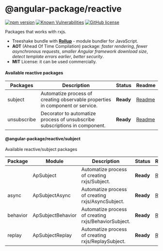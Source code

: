 # @angular-package/reactive

[![npm version](https://badge.fury.io/js/%40angular-package%2Freactive.svg)](https://badge.fury.io/js/%40angular-package%2Freactive)
[![Known Vulnerabilities](https://snyk.io/test/npm/@angular-package/reactive/badge.svg)](https://snyk.io/test/npm/@angular-package/reactive)
[![GitHub license](https://img.shields.io/github/license/angular-package/angular-package.svg)](https://github.com/angular-package/angular-package/blob/master/LICENSE)

Packages that works with rxjs.

* Treeshake bundle with **[Rollup](https://rollupjs.org/#introduction)** - module bundler for JavaScript.
* **AOT** (Ahead Of Time Compilation) package: *faster rendering*, *fewer asynchronous requests*, *smaller Angular framework download size*, *detect template errors earlier*, *better security*.
* **MIT** License: it can be used commercially.

#### Available reactive packages

| Packages         | Description                                    | Status      | Readme       |
|------------------|------------------------------------------------|-------------|--------------|
| subject | Automatize process of creating observable properties in component or service.   | **Ready**  | [Readme][0] |
| unsubscribe | Decorator to automatize process of unsubscribe subscriptions in component. | **Ready**  | [Readme][1] |

#### @angular-package/reactive/subject

Available reactive/subject packages

| Package  | Module            | Description                                          | Status     | Readme      |
|----------|-------------------|------------------------------------------------------|------------|-------------|
|         | ApSubject         | Automatize process of creating rxjs/Subject.         | **Ready**  | [Readme][2] |
| async   | ApSubjectAsync    | Automatize process of creating rxjs/AsyncSubject.    | **Ready**  | [Readme][3] |
| behavior| ApSubjectBehavior | Automatize process of creating rxjs/BehaviorSubject. | **Ready**  | [Readme][4] |
| replay  | ApSubjectReplay   | Automatize process of creating rxjs/ReplaySubject.   | **Ready**  | [Readme][5] |


[0]: https://github.com/angular-package/angular-package/tree/master/packages/reactive/packages/subject#readme
[1]: https://github.com/angular-package/angular-package/tree/master/packages/reactive/packages/unsubscribe#readme
[2]: https://github.com/angular-package/angular-package/tree/master/packages/reactive/packages/subject/#readme
[3]: https://github.com/angular-package/angular-package/tree/master/packages/reactive/packages/subject/async#readme
[4]: https://github.com/angular-package/angular-package/tree/master/packages/reactive/packages/subject/behavior#readme
[5]: https://github.com/angular-package/angular-package/tree/master/packages/reactive/packages/subject/replay#readme
